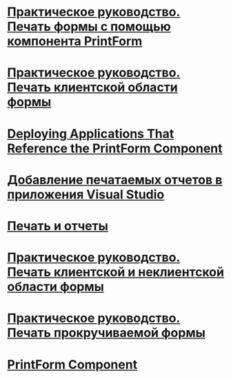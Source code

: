 # [Практическое руководство. Печать формы с помощью компонента PrintForm](how-to-print-a-form-by-using-the-printform-component.md)
# [Практическое руководство. Печать клиентской области формы](how-to-print-the-client-area-of-a-form.md)
# [Deploying Applications That Reference the PrintForm Component](deploying-applications-that-reference-the-printform-component.md)
# [Добавление печатаемых отчетов в приложения Visual Studio](adding-printable-reports-to-visual-studio-applications.md)
# [Печать и отчеты](printing-and-reporting.md)
# [Практическое руководство. Печать клиентской и неклиентской области формы](how-to-print-client-and-non-client-areas-of-a-form.md)
# [Практическое руководство. Печать прокручиваемой формы](how-to-print-a-scrollable-form.md)
# [PrintForm Component](printform-component.md)
